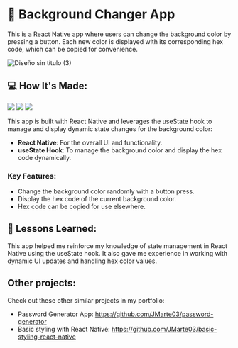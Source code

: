# 🎨  Background Changer App

This is a React Native app where users can change the background color by pressing a button. Each new color is displayed with its corresponding hex code, which can be copied for convenience.

![Diseño sin título (3)](https://github.com/user-attachments/assets/b30c4541-2e9e-45cb-8de5-56a97d760faf)

## 💻   How It's Made:

<img src="https://img.shields.io/badge/JavaScript-323330?style=for-the-badge&logo=javascript&logoColor=F7DF1E"> <img src="https://img.shields.io/badge/TypeScript-007ACC?style=for-the-badge&logo=typescript&logoColor=white"> <img src="https://img.shields.io/badge/React_Native-20232A?style=for-the-badge&logo=react&logoColor=61DAFB" />

This app is built with React Native and leverages the useState hook to manage and display dynamic state changes for the background color:

- **React Native**: For the overall UI and functionality.
- **useState Hook**: To manage the background color and display the hex code dynamically.

### Key Features:

- Change the background color randomly with a button press.
- Display the hex code of the current background color.
- Hex code can be copied for use elsewhere.

## 🧠  Lessons Learned:

This app helped me reinforce my knowledge of state management in React Native using the useState hook. It also gave me experience in working with dynamic UI updates and handling hex color values.

## Other projects: 

Check out these other similar projects in my portfolio:

- Password Generator App: https://github.com/JMarte03/password-generator
- Basic styling with React Native: https://github.com/JMarte03/basic-styling-react-native
